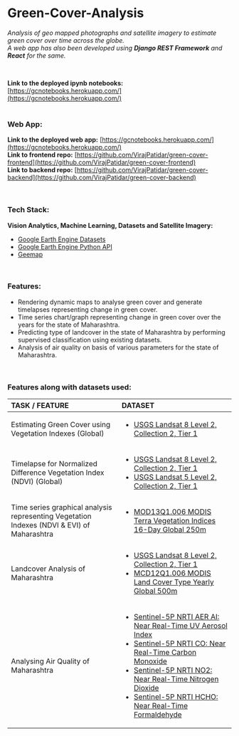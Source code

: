 # Green-Cover-Analysis

_Analysis of geo mapped photographs and satellite imagery to estimate green cover over time across the globe._ <br/>
_A web app has also been developed using **Django REST Framework** and **React** for the same._

<br/>

**Link to the deployed ipynb notebooks:** [https://gcnotebooks.herokuapp.com/](https://gcnotebooks.herokuapp.com/) <br/> <br/>

### Web App: ###
**Link to the deployed web app:** [https://gcnotebooks.herokuapp.com/](https://gcnotebooks.herokuapp.com/) <br/>
**Link to frontend repo:** [https://github.com/VirajPatidar/green-cover-frontend](https://github.com/VirajPatidar/green-cover-frontend) <br/>
**Link to backend repo:** [https://github.com/VirajPatidar/green-cover-backend](https://github.com/VirajPatidar/green-cover-backend)

 <br/>
 
### Tech Stack: ###
**Vision Analytics, Machine Learning, Datasets and Satellite Imagery:**
* [Google Earth Engine Datasets](https://developers.google.com/earth-engine/datasets)
* [Google Earth Engine Python API](https://earthengine.google.com/)
* [Geemap](https://geemap.org/)  

<br/>

### Features: ###
* Rendering dynamic maps to analyse green cover and generate timelapses representing change in green cover.
* Time series chart/graph representing change in green cover over the years for the state of Maharashtra.
* Predicting type of landcover in the state of Maharashtra by performing supervised classification using existing datasets. 
* Analysis of air quality on basis of various parameters for the state of Maharashtra.

<br/>

### Features along with datasets used: ###

| TASK / FEATURE | DATASET |
| :---         | :---         
| Estimating Green Cover using Vegetation Indexes (Global)   | <ul><li> [USGS Landsat 8 Level 2, Collection 2, Tier 1](https://developers.google.com/earth-engine/datasets/catalog/LANDSAT_LC08_C02_T1_L2) </li></ul>   |
| Timelapse for Normalized Difference Vegetation Index (NDVI) (Global)     | <ul><li> [USGS Landsat 8 Level 2, Collection 2, Tier 1](https://developers.google.com/earth-engine/datasets/catalog/LANDSAT_LC08_C02_T1_L2) </li><li> [USGS Landsat 5 Level 2, Collection 2, Tier 1](https://developers.google.com/earth-engine/datasets/catalog/LANDSAT_LT05_C02_T1_L2) </li></ul> |
| Time series graphical analysis representing Vegetation Indexes (NDVI & EVI) of Maharashtra     | <ul><li> [MOD13Q1.006 MODIS Terra Vegetation Indices 16-Day Global 250m](https://developers.google.com/earth-engine/datasets/catalog/MODIS_006_MOD13Q1) </li></ul>     |
| Landcover Analysis of Maharashtra     | <ul><li> [USGS Landsat 8 Level 2, Collection 2, Tier 1](https://developers.google.com/earth-engine/datasets/catalog/LANDSAT_LC08_C02_T1_L2) </li><li> [MCD12Q1.006 MODIS Land Cover Type Yearly Global 500m](https://developers.google.com/earth-engine/datasets/catalog/MODIS_006_MCD12Q1) </li></ul>  |
| Analysing Air Quality of Maharashtra     | <ul><li> [Sentinel-5P NRTI AER AI: Near Real-Time UV Aerosol Index](https://developers.google.com/earth-engine/datasets/catalog/COPERNICUS_S5P_NRTI_L3_AER_AI) </li><li> [Sentinel-5P NRTI CO: Near Real-Time Carbon Monoxide](https://developers.google.com/earth-engine/datasets/catalog/COPERNICUS_S5P_NRTI_L3_CO) </li><li> [Sentinel-5P NRTI NO2: Near Real-Time Nitrogen Dioxide](https://developers.google.com/earth-engine/datasets/catalog/COPERNICUS_S5P_NRTI_L3_NO2) </li><li> [Sentinel-5P NRTI HCHO: Near Real-Time Formaldehyde](https://developers.google.com/earth-engine/datasets/catalog/COPERNICUS_S5P_NRTI_L3_HCHO) </li></ul>  |

<br/>
<br/>

